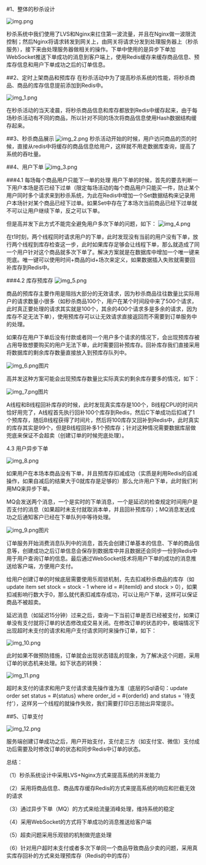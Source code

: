 
#1、整体的秒杀设计


![img.png](img/img.png)

秒杀系统中我们使用了LVS和Nginx来扛住第一波流量，并且在Nginx做一波限流控制；然后Nginx将请求转发到网关上，由网关将请求分发到处理服务器上（秒杀服务），接下来由处理服务器做相关的操作。下单中使用的是异步下单加WebSocket推送下单成功的消息到客户端上，使用Redis缓存来缓存商品信息、预库存信息和用户下单成功之后的订单信息。

##2、定时上架商品和预库存
在秒杀活动中为了提高秒杀系统的性能，将秒杀商品、商品的库存信息提前添加到Redis中。

![img_1.png](img/img_1.png)

在秒杀活动的当天凌晨，将秒杀商品信息和库存都放到Redis中缓存起来，由于每场秒杀活动有不同的商品，所以针对不同的场次将商品信息使用Hash数据结构缓存起来。

##3、秒杀商品展示
![img_2.png](img/img_2.png)
秒杀活动开始的时候，用户访问商品的页的时候，直接从redis中将缓存的商品信息给用户，这样就不用走数据库查询，提高了系统的吞吐量。


##4、用户下单
![img_3.png](img/img_3.png)

###4.1 每场每个商品用户只能下一单的处理
用户下单的时候，首先的要去判断一下用户本场是否已经下过单（限定每场活动的每个商品用户只能买一件，防止某个用户同时多个请求来到秒杀系统，为此在Redis中增加一个Set数据结构来记录用户本场针对某个商品已经下过单。如果Set中存在了本场次当前商品已经下过单就不可以让用户继续下单，反之可以下单。

 但是高并发下此方式不能完全避免用户多次下单的问题，如下：
![img_4.png](img/img_4.png)
 
在t1时刻，两个线程同时请求用户的下单，此时发现没有当前的用户没有下单，放行两个线程到库存检查这一步，此时如果库存足够会让线程下单，那么就造成了同一个用户针对这个商品就多次下单了。解决方案就是在数据库中增加一个唯一键来兜底。唯一键可以使用时间+商品的id+场次来定义，如果数据插入失败就需要回补库存到Redis中。


###4.2 库存预库存
![img_5.png](img/img_5.png)

商品的预库存主要作用是阻挡大部分的无效请求，因为秒杀商品往往数量比实际用户的请求数量小很多（如秒杀商品100个，用户在某个时间段中来了500个请求，此时真正要处理的请求其实就是100个，其余的400个请求多是多余的请求，因为库存不足无法下单），使用预库存可以让无效请求直接返回而不需要到订单服务中的处理。

如果存在用户下单后没有付款或者同一个用户多个请求的情况下，会出现预库存被占用导致想要购买的用户无法下单，此时需要回补预库存。回补库存我们直接采用将数据库的剩余库存数量直接放入到预库存队列中。

![img_6.png](img/img_6.png)图片

高并发这种方案可能会出现预库存数量比实际真实的剩余库存要多的情况，如下：

![img_7.png](img/img_7.png)图片

A线程和B线程回补库存的时候，此时发现真实库存是100个，B线程CPU的时间片恰好用完了，A线程首先执行回补100个库存到Redis，然后C下单成功后扣减了1个预库存，随后B线程获得了时间片，然后将100库存又回补到Redis中，此时真实的库存其实是99个，但是B线程回补多1个预库存；针对这种情况需要数据库层做兜底来保证不会超卖（创建订单的时候兜底处理）。

4.3 用户异步下单

![img_8.png](img/img_8.png)

如果用户在本场本商品没有下单，并且预库存扣减成功（实质是利用Redis的自减操作，如果自减后的结果大于0就库存是足够的）那么允许用户下单，此时我们利用MQ来异步下单。

MQ会发送两个消息，一个是实时的下单消息，一个是延迟的检查规定时间用户是否支付的消息（如果超时未支付就取消本单，并且回补预库存）；MQ消息发送成功之后通知客户已经在下单队列中等待处理。

![img_9.png](img/img_9.png)图片

订单服务开始消费消息队列中的消息，首先会创建订单基本的信息、下单的商品信息等，创建成功之后订单信息会保存到数据库中并且数据还会同步一份到Redis中用于用户查询订单的信息。最后通过WebSocket技术将用户下单的成功的消息推送给客户端，方便用户支付。

给用户创建订单的时候底层需要使用乐观锁机制，先去扣减秒杀商品的库存（如update item set stock = stock - 1 where id = #{itemId} and stock > 0），如果扣减影响行数大于0，那么就代表扣减库存成功，可以让用户下单，这样可以保证商品不被超卖。

延迟消息（如延迟15分钟）过来之后，查询一下当前订单是否已经被支付，如果订单没有支付就将订单的状态修改成交易关闭。在修改订单的状态的中，极端情况下出现超时未支付的请求和用户支付请求同时来操作订单，如下：

![img_10.png](img/img_10.png)

此时如果不做预防措施，订单就会出现状态错乱的现象，为了解决这个问题，采用订单的状态机来处理。如下状态的转换：

![img_11.png](img/img_11.png)

超时未支付的请求和用户支付请求谁先操作谁为准（底层的Sql语句：update order set status = #{status} where order_id = #{orderId} and status = '待支付'），这样另一个线程的就操作失败，我们需要打印日志抛出异常提示。


##5、订单支付

![img_12.png](img/img_12.png)

服务端创建订单成功之后，用户开始支付，支付走三方（如支付宝、微信）支付成功后需要及时修改订单的状态和同步Redis中订单的状态。

总结：

（1）秒杀系统设计中采用LVS+Nginx方式来提高系统的并发能力

（2）采用将商品信息、商品库存缓存Redis的方式来提高系统的响应和拦截无效的请求

（3）通过异步下单（MQ）的方式来给流量消峰处理，维持系统的稳定

（4）采用WebSocket的方式将下单成功的消息推送给客户端

（5）超卖问题采用乐观锁的机制做兜底处理

（6）针对用户超时未支付或者多次下单同一个商品导致商品少卖的问题，采用真实库存回补的方式来处理预库存（Redis的中的库存）






